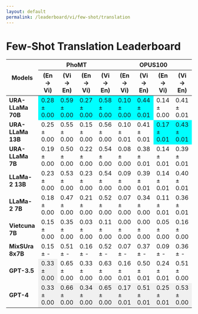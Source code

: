 ```yaml
---
layout: default
permalink: /leaderboard/vi/few-shot/translation
---
```

# Few-Shot Translation Leaderboard

<table class="table table-bordered table-sm w-100 dtHorizontalTable" cellspacing="0">
  <thead>
    <tr>
      <th rowspan="2" class="text-center align-middle"><b>Models</b></th>
      <th colspan="4" class="text-center"><b>PhoMT</b></th>
      <th colspan="4" class="text-center"><b>OPUS100</b></th>
    </tr>
    <tr>
      <th><b>(En -&gt; Vi)</b></th>
      <th><b>(Vi -&gt; En)</b></th>
      <th><b>(En -&gt; Vi)</b></th>
      <th><b>(Vi -&gt; En)</b></th>
      <th><b>(En -&gt; Vi)</b></th>
      <th><b>(Vi -&gt; En)</b></th>
      <th><b>(En -&gt; Vi)</b></th>
      <th><b>(Vi -&gt; En)</b></th>
    </tr>
  </thead>
  <tbody>
    <tr>
      <td class="text-center"><b>URA-LLaMa 70B</b></td>
      <td class="text-center" style="background-color: cyan;">0.28 ± 0.00</td>
      <td class="text-center" style="background-color: cyan;">0.59 ± 0.00</td>
      <td class="text-center" style="background-color: cyan;">0.27 ± 0.00</td>
      <td class="text-center" style="background-color: cyan;">0.58 ± 0.00</td>
      <td class="text-center" style="background-color: cyan;">0.10 ± 0.00</td>
      <td class="text-center" style="background-color: cyan;">0.44 ± 0.01</td>
      <td class="text-center">0.14 ± 0.00</td>
      <td class="text-center">0.41 ± 0.01</td>
    </tr>
    <tr>
      <td class="text-center"><b>URA-LLaMa 13B</b></td>
      <td class="text-center">0.25 ± 0.00</td>
      <td class="text-center">0.55 ± 0.00</td>
      <td class="text-center">0.15 ± 0.00</td>
      <td class="text-center">0.56 ± 0.00</td>
      <td class="text-center">0.10 ± 0.01</td>
      <td class="text-center">0.41 ± 0.01</td>
      <td class="text-center" style="background-color: cyan;">0.17 ± 0.01</td>
      <td class="text-center" style="background-color: cyan;">0.43 ± 0.01</td>
    </tr>
    <tr>
      <td class="text-center"><b>URA-LLaMa 7B</b></td>
      <td class="text-center">0.19 ± 0.00</td>
      <td class="text-center">0.50 ± 0.00</td>
      <td class="text-center">0.22 ± 0.00</td>
      <td class="text-center">0.54 ± 0.00</td>
      <td class="text-center">0.08 ± 0.00</td>
      <td class="text-center">0.38 ± 0.01</td>
      <td class="text-center">0.14 ± 0.01</td>
      <td class="text-center">0.39 ± 0.01</td>
    </tr>
    <tr>
      <td class="text-center"><b>LLaMa-2 13B</b></td>
      <td class="text-center">0.23 ± 0.00</td>
      <td class="text-center">0.53 ± 0.00</td>
      <td class="text-center">0.23 ± 0.00</td>
      <td class="text-center">0.54 ± 0.00</td>
      <td class="text-center">0.09 ± 0.00</td>
      <td class="text-center">0.39 ± 0.01</td>
      <td class="text-center">0.14 ± 0.01</td>
      <td class="text-center">0.40 ± 0.01</td>
    </tr>
    <tr>
      <td class="text-center"><b>LLaMa-2 7B</b></td>
      <td class="text-center">0.18 ± 0.00</td>
      <td class="text-center">0.47 ± 0.00</td>
      <td class="text-center">0.21 ± 0.00</td>
      <td class="text-center">0.52 ± 0.00</td>
      <td class="text-center">0.07 ± 0.00</td>
      <td class="text-center">0.34 ± 0.00</td>
      <td class="text-center">0.11 ± 0.01</td>
      <td class="text-center">0.36 ± 0.01</td>
    </tr>
    <tr>
      <td class="text-center"><b>Vietcuna 7B</b></td>
      <td class="text-center">0.15 ± 0.00</td>
      <td class="text-center">0.35 ± 0.00</td>
      <td class="text-center">0.03 ± 0.00</td>
      <td class="text-center">0.11 ± 0.00</td>
      <td class="text-center">0.00 ± 0.00</td>
      <td class="text-center">0.00 ± 0.00</td>
      <td class="text-center">0.05 ± 0.00</td>
      <td class="text-center">0.16 ± 0.00</td>
    </tr>
    <tr>
      <td class="text-center"><b>MixSUra 8x7B</b></td>
      <td class="text-center">0.15 ± -</td>
      <td class="text-center">0.51 ± -</td>
      <td class="text-center">0.16 ± -</td>
      <td class="text-center">0.52 ± -</td>
      <td class="text-center">0.07 ± -</td>
      <td class="text-center">0.37 ± -</td>
      <td class="text-center">0.09 ± -</td>
      <td class="text-center">0.36 ± -</td>
    </tr>
    <tr>
      <td class="text-center"><b>GPT-3.5</b></td>
      <td class="text-center" style="background-color: #f0f0f0;">0.33 ± 0.00</td>
      <td class="text-center">0.65 ± 0.00</td>
      <td class="text-center">0.33 ± 0.00</td>
      <td class="text-center">0.63 ± 0.00</td>
      <td class="text-center">0.16 ± 0.01</td>
      <td class="text-center">0.50 ± 0.01</td>
      <td class="text-center">0.24 ± 0.01</td>
      <td class="text-center">0.51 ± 0.00</td>
    </tr>
    <tr>
      <td class="text-center"><b>GPT-4</b></td>
      <td class="text-center" style="background-color: #f0f0f0;">0.33 ± 0.00</td>
      <td class="text-center" style="background-color: #f0f0f0;">0.66 ± 0.00</td>
      <td class="text-center" style="background-color: #f0f0f0;">0.34 ± 0.00</td>
      <td class="text-center" style="background-color: #f0f0f0;">0.65 ± 0.00</td>
      <td class="text-center" style="background-color: #f0f0f0;">0.17 ± 0.01</td>
      <td class="text-center" style="background-color: #f0f0f0;">0.51 ± 0.01</td>
      <td class="text-center" style="background-color: #f0f0f0;">0.25 ± 0.01</td>
      <td class="text-center" style="background-color: #f0f0f0;">0.53 ± 0.00</td>
    </tr>
  </tbody>
</table>
